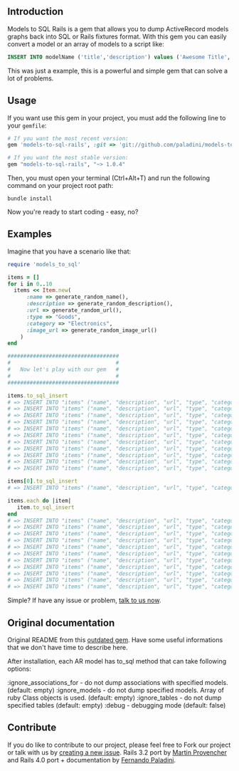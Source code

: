Introduction
---------------
Models to SQL Rails is a gem that allows you to dump ActiveRecord models graphs back into SQL or Rails fixtures format. With this gem you can easily convert a model or an array of models to a script like:
```sql
INSERT INTO modelName ('title','description') values ('Awesome Title', 'Wow, amaze description, much doge.');
```
This was just a example, this is a powerful and simple gem that can solve a lot of problems.

Usage
---------------
If you want use this gem in your project, you must add the following line to your `gemfile`:
```ruby
# If you want the most recent version:
gem 'models-to-sql-rails', :git => 'git://github.com/paladini/models-to-sql-rails.git'

# If you want the most stable version:
gem "models-to-sql-rails", "~> 1.0.4"
```
Then, you must open your terminal (Ctrl+Alt+T) and run the following command on your project root path:
```shell
bundle install
```
Now you're ready to start coding - easy, no?

Examples
--------------

Imagine that you have a scenario like that:

```ruby
require 'models_to_sql'

items = []
for i in 0..10
  items << Item.new(
      :name => generate_random_name(), 
      :description => generate_random_description(),
      :url => generate_random_url(),
      :type => "Goods",
      :category => "Electronics",
      :image_url => generate_random_image_url()
    )
end

###################################
#                                 #
#   Now let's play with our gem   #
#                                 #
###################################

items.to_sql_insert
# => INSERT INTO "items" ("name", "description", "url", "type", "category", "image_url") VALUES('UKlRBjdsyzLtjCL', 'GWpDhkVtkUHkazW', 'CGeCMJjTQGPFUbc', 'Goods', 'Electronics', 'kQWPeRytZAedVnF');
# => INSERT INTO "items" ("name", "description", "url", "type", "category", "image_url") VALUES('UbOwdYzzFAKckNF', 'nlrMddCWRkYznBH', 'HOdGfDQBHmxSvSW', 'Goods', 'Electronics', 'PtWCKyhxrMFZVJd');
# => INSERT INTO "items" ("name", "description", "url", "type", "category", "image_url") VALUES('NvQEUPVgKrPPaQh', 'uTPhqUvVTClimXA', 'HcTtNNoDjncnAIN', 'Goods', 'Electronics', 'LvtpaxTlLWblyar');
# => INSERT INTO "items" ("name", "description", "url", "type", "category", "image_url") VALUES('GXSujkenwzvUqcS', 'QRjnvJROfZVSVEj', 'JoGNZMrjmUFlqVM', 'Goods', 'Electronics', 'yVJxiNEWFhQJbKv');
# => INSERT INTO "items" ("name", "description", "url", "type", "category", "image_url") VALUES('gtJRWGAFOAvPzMa', 'TOFcwXlFxlLroTo', 'IlNmsRvShgbYace', 'Goods', 'Electronics', 'yLIBqYQjVIBeRcB');
# => INSERT INTO "items" ("name", "description", "url", "type", "category", "image_url") VALUES('dUMiXZOzASvMyAv', 'nNuTUCjRsxNNoUU', 'qumOEoEpwGrJcjA', 'Goods', 'Electronics', 'PwbjaGayRZdwlKv');
# => INSERT INTO "items" ("name", "description", "url", "type", "category", "image_url") VALUES('heuqrYERTtdUfgS', 'ZYckUtadljKbTBA', 'iFwqJYbqYYgEJNv', 'Goods', 'Electronics', 'BHHOXSFORpDsZBU');
# => INSERT INTO "items" ("name", "description", "url", "type", "category", "image_url") VALUES('jFjywdyxTWrWrvC', 'MaJfdgHSENuHkrW', 'hnRJJwsSKHYCnvo', 'Goods', 'Electronics', 'fkKuTpgmvCYEzOK');
# => INSERT INTO "items" ("name", "description", "url", "type", "category", "image_url") VALUES('JOIlNUFUVcMtQrP', 'PjLMkYvyFYGlRlr', 'MHucPxQxylqLQia', 'Goods', 'Electronics', 'quWbZUHSXwLvClY');
# => INSERT INTO "items" ("name", "description", "url", "type", "category", "image_url") VALUES('UxtBOSKroxWtShX', 'ORVtVgfCTonQIZH', 'SjWgwuZBxLLHKCe', 'Goods', 'Electronics', 'drOiSxLZAkFtbCW');
# => INSERT INTO "items" ("name", "description", "url", "type", "category", "image_url") VALUES('juAiBiHnFybnjlL', 'ouDFQXnSkRIMQaR', 'hgifUygkuXAWPLp', 'Goods', 'Electronics', 'dKVCzaOCJwmxIim');

items[0].to_sql_insert
# => INSERT INTO "items" ("name", "description", "url", "type", "category", "image_url") VALUES('UKlRBjdsyzLtjCL', 'GWpDhkVtkUHkazW', 'CGeCMJjTQGPFUbc', 'Goods', 'Electronics', 'kQWPeRytZAedVnF');

items.each do |item|
   item.to_sql_insert
end
# => INSERT INTO "items" ("name", "description", "url", "type", "category", "image_url") VALUES('UKlRBjdsyzLtjCL', 'GWpDhkVtkUHkazW', 'CGeCMJjTQGPFUbc', 'Goods', 'Electronics', 'kQWPeRytZAedVnF');
# => INSERT INTO "items" ("name", "description", "url", "type", "category", "image_url") VALUES('UbOwdYzzFAKckNF', 'nlrMddCWRkYznBH', 'HOdGfDQBHmxSvSW', 'Goods', 'Electronics', 'PtWCKyhxrMFZVJd');
# => INSERT INTO "items" ("name", "description", "url", "type", "category", "image_url") VALUES('NvQEUPVgKrPPaQh', 'uTPhqUvVTClimXA', 'HcTtNNoDjncnAIN', 'Goods', 'Electronics', 'LvtpaxTlLWblyar');
# => INSERT INTO "items" ("name", "description", "url", "type", "category", "image_url") VALUES('GXSujkenwzvUqcS', 'QRjnvJROfZVSVEj', 'JoGNZMrjmUFlqVM', 'Goods', 'Electronics', 'yVJxiNEWFhQJbKv');
# => INSERT INTO "items" ("name", "description", "url", "type", "category", "image_url") VALUES('gtJRWGAFOAvPzMa', 'TOFcwXlFxlLroTo', 'IlNmsRvShgbYace', 'Goods', 'Electronics', 'yLIBqYQjVIBeRcB');
# => INSERT INTO "items" ("name", "description", "url", "type", "category", "image_url") VALUES('dUMiXZOzASvMyAv', 'nNuTUCjRsxNNoUU', 'qumOEoEpwGrJcjA', 'Goods', 'Electronics', 'PwbjaGayRZdwlKv');
# => INSERT INTO "items" ("name", "description", "url", "type", "category", "image_url") VALUES('heuqrYERTtdUfgS', 'ZYckUtadljKbTBA', 'iFwqJYbqYYgEJNv', 'Goods', 'Electronics', 'BHHOXSFORpDsZBU');
# => INSERT INTO "items" ("name", "description", "url", "type", "category", "image_url") VALUES('jFjywdyxTWrWrvC', 'MaJfdgHSENuHkrW', 'hnRJJwsSKHYCnvo', 'Goods', 'Electronics', 'fkKuTpgmvCYEzOK');
# => INSERT INTO "items" ("name", "description", "url", "type", "category", "image_url") VALUES('JOIlNUFUVcMtQrP', 'PjLMkYvyFYGlRlr', 'MHucPxQxylqLQia', 'Goods', 'Electronics', 'quWbZUHSXwLvClY');
# => INSERT INTO "items" ("name", "description", "url", "type", "category", "image_url") VALUES('UxtBOSKroxWtShX', 'ORVtVgfCTonQIZH', 'SjWgwuZBxLLHKCe', 'Goods', 'Electronics', 'drOiSxLZAkFtbCW');
# => INSERT INTO "items" ("name", "description", "url", "type", "category", "image_url") VALUES('juAiBiHnFybnjlL', 'ouDFQXnSkRIMQaR', 'hgifUygkuXAWPLp', 'Goods', 'Electronics', 'dKVCzaOCJwmxIim');

```

Simple? If have any issue or problem, [talk to us now](https://github.com/paladini/models-to-sql-rails/issues).

Original documentation
--------------

Original README from this [outdated gem](https://github.com/dsabanin/models-to-sql-rails-plugin). Have some useful informations that we don't have time to describe here.

After installation, each AR model has to_sql method that can take following options:

  :ignore_associations_for - do not dump associations with specified models. (default: empty)
  :ignore_models - do not dump specified models. Array of ruby Class objects is used. (default: empty)
  :ignore_tables - do not dump specified tables (default: empty)
  :debug - debugging mode (default: false)
  
  
Contribute
-------------

If you do like to contribute to our project, please feel free to Fork our project or talk with us by [creating a new issue](https://github.com/paladini/models-to-sql-rails/issues). Rails 3.2 port by [Martin Provencher](https://github.com/vivrass) and Rails 4.0 port + documentation by [Fernando Paladini](https://github.com/paladini).

